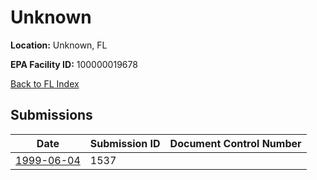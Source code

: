 # Unknown

**Location:** Unknown, FL

**EPA Facility ID:** 100000019678

[Back to FL Index](../../index.md)

## Submissions

| Date | Submission ID | Document Control Number |
|------|--------------|-------------------------|
| [1999-06-04](submissions/1537.md) | 1537 |  |
